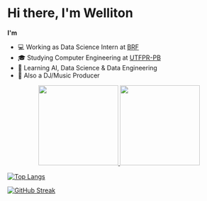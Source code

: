 # Hi there, I'm Welliton

**I'm**
- 💻 Working as Data Science Intern at [BRF](https://www.brf-global.com/)
- 🎓 Studying Computer Engineering at [UTFPR-PB](http://www.utfpr.edu.br/)
- 📖 Learning AI, Data Science & Data Engineering
- 🎹 Also a DJ/Music Producer


<p align="center">
<a href="https://github.com/whoiswelliton">
  <img height="180em" src="https://github-readme-stats-eight-theta.vercel.app/api?username=whoiswelliton&show_icons=true&theme=react&include_all_commits=true&count_private=true"/>
  <img height="180em" src="https://github-readme-stats-eight-theta.vercel.app/api/top-langs/?username=whoiswelliton&layout=compact&langs_count=8&theme=react"/>
</a>
</p>

[![Top Langs](https://github-readme-stats.vercel.app/api/top-langs/?username=whoiswelliton&layout=compact&theme=react)](https://github.com/anuraghazra/github-readme-stats)


[![GitHub Streak](http://github-readme-streak-stats.herokuapp.com?user=whoiswelliton&theme=react)](https://git.io/streak-stats)


<!--
**whoiswelliton/whoiswelliton** is a ✨ _special_ ✨ repository because its `README.md` (this file) appears on your GitHub profile.

Here are some ideas to get you started:

- 🔭 Working as Data Science Intern at BRF
- 🔭 Studying Computer Engineering at UTFPR-PB
- 🌱 Learning AI and Data Science
- 📫 How to reach me: 
-->
